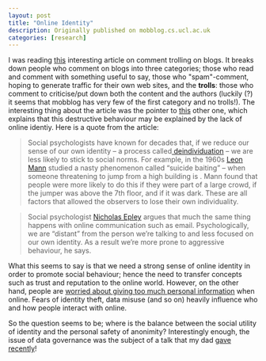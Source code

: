 ```yaml
---
layout: post
title: "Online Identity"
description: Originally published on mobblog.cs.ucl.ac.uk
categories: [research]
---
```


I was reading <a href="http://feeds.feedburner.com/~r/Techcrunch/~3/187640343/">this</a> interesting article on comment trolling on blogs. It breaks down people who comment on blogs into three categories; those who read and comment with something useful to say, those who "spam"-comment, hoping to generate traffic for their own web sites, and the <strong>trolls</strong>: those who comment to criticise/put down both the content and the authors (luckily (?)  it seems that mobblog has very few of the first category and no trolls!). The interesting thing about the article was the pointer to <a href="http://www.newscientist.com/blog/technology/2007/11/dont-flame-me-bro.html">this</a> other one, which explains that this destructive behaviour may be explained by the lack of online identiy. Here is a quote from the article:

> Social psychologists have known for decades that, if we reduce our sense of our own identity – a process called<a href="http://changingminds.org/explanations/theories/deindividuation.htm"> deindividuation</a> – we are less likely to stick to social norms. For example, in the 1960s <a href="http://www.mdhs.unimelb.edu.au/research/R-D/leonmann.html">Leon Mann</a> studied a nasty phenomenon called &#8220;suicide baiting&#8221; – when someone threatening to jump from a high building is . Mann found that people were more likely to do this if they were part of a large crowd, if the jumper was above the 7th floor, and if it was dark. These are all factors that allowed the observers to lose their own individuality.

> Social psychologist <a href="http://faculty.chicagogsb.edu/nicholas.epley/">Nicholas Epley</a> argues that much the same thing happens with online communication such as email. Psychologically, we are &#8220;distant&#8221; from the person we&#8217;re talking to and less focused on our own identity. As a result we&#8217;re more prone to aggressive behaviour, he says.

What this seems to say is that we need a strong sense of online identity in order to promote social behaviour; hence the need to transfer concepts such as trust and reputation to the online world. However, on the other hand, people are <a href="http://uk.techcrunch.com/2007/11/21/will-social-networking-be-hit-by-the-identity-crisis/">worried about giving too much personal information</a> when online. Fears of identity theft, data misuse (and so on) heavily influence who and how people interact with online.

So the question seems to be; where is the balance between the social utility of identity and the personal safety of anonimity? Interestingly enough, the issue of data governance was the subject of a talk that my dad <a href="http://www.rfid-outlook.pt/?option=2&amp;lang=en">gave recently</a>!

